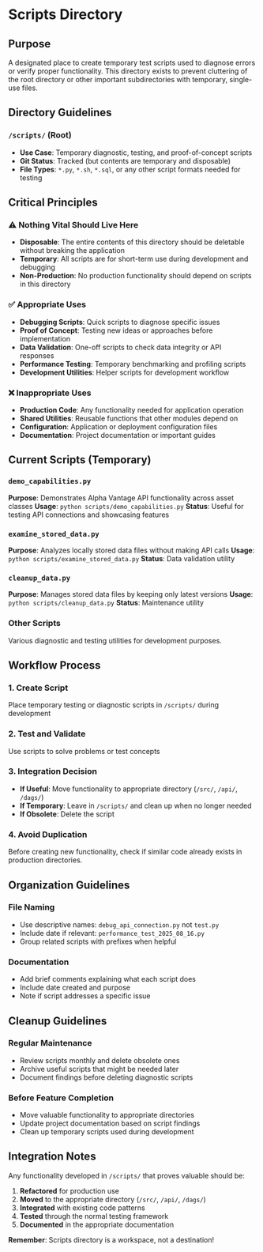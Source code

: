 # Scripts Directory

## Purpose
A designated place to create temporary test scripts used to diagnose errors or verify proper functionality. This directory exists to prevent cluttering of the root directory or other important subdirectories with temporary, single-use files.

## Directory Guidelines

### `/scripts/` (Root)
- **Use Case**: Temporary diagnostic, testing, and proof-of-concept scripts
- **Git Status**: Tracked (but contents are temporary and disposable)
- **File Types**: `*.py`, `*.sh`, `*.sql`, or any other script formats needed for testing

## Critical Principles

### ⚠️ Nothing Vital Should Live Here
- **Disposable**: The entire contents of this directory should be deletable without breaking the application
- **Temporary**: All scripts are for short-term use during development and debugging
- **Non-Production**: No production functionality should depend on scripts in this directory

### ✅ Appropriate Uses
- **Debugging Scripts**: Quick scripts to diagnose specific issues
- **Proof of Concept**: Testing new ideas or approaches before implementation
- **Data Validation**: One-off scripts to check data integrity or API responses
- **Performance Testing**: Temporary benchmarking and profiling scripts
- **Development Utilities**: Helper scripts for development workflow

### ❌ Inappropriate Uses
- **Production Code**: Any functionality needed for application operation
- **Shared Utilities**: Reusable functions that other modules depend on
- **Configuration**: Application or deployment configuration files
- **Documentation**: Project documentation or important guides

## Current Scripts (Temporary)

### `demo_capabilities.py`
**Purpose**: Demonstrates Alpha Vantage API functionality across asset classes
**Usage**: `python scripts/demo_capabilities.py`
**Status**: Useful for testing API connections and showcasing features

### `examine_stored_data.py`
**Purpose**: Analyzes locally stored data files without making API calls
**Usage**: `python scripts/examine_stored_data.py`
**Status**: Data validation utility

### `cleanup_data.py`
**Purpose**: Manages stored data files by keeping only latest versions
**Usage**: `python scripts/cleanup_data.py`
**Status**: Maintenance utility

### Other Scripts
Various diagnostic and testing utilities for development purposes.

## Workflow Process

### 1. Create Script
Place temporary testing or diagnostic scripts in `/scripts/` during development

### 2. Test and Validate
Use scripts to solve problems or test concepts

### 3. Integration Decision
- **If Useful**: Move functionality to appropriate directory (`/src/`, `/api/`, `/dags/`)
- **If Temporary**: Leave in `/scripts/` and clean up when no longer needed
- **If Obsolete**: Delete the script

### 4. Avoid Duplication
Before creating new functionality, check if similar code already exists in production directories.

## Organization Guidelines

### File Naming
- Use descriptive names: `debug_api_connection.py` not `test.py`
- Include date if relevant: `performance_test_2025_08_16.py`
- Group related scripts with prefixes when helpful

### Documentation
- Add brief comments explaining what each script does
- Include date created and purpose
- Note if script addresses a specific issue

## Cleanup Guidelines

### Regular Maintenance
- Review scripts monthly and delete obsolete ones
- Archive useful scripts that might be needed later
- Document findings before deleting diagnostic scripts

### Before Feature Completion
- Move valuable functionality to appropriate directories
- Update project documentation based on script findings
- Clean up temporary scripts used during development

## Integration Notes
Any functionality developed in `/scripts/` that proves valuable should be:
1. **Refactored** for production use
2. **Moved** to the appropriate directory (`/src/`, `/api/`, `/dags/`)
3. **Integrated** with existing code patterns
4. **Tested** through the normal testing framework
5. **Documented** in the appropriate documentation

**Remember**: Scripts directory is a workspace, not a destination!
